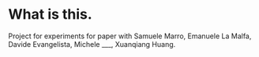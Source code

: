 # What is this.

Project for experiments for paper with Samuele Marro, Emanuele La Malfa, Davide Evangelista, Michele ___, Xuanqiang Huang.